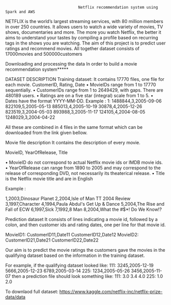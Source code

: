 
                                    Netflix recommendation system using Spark and AWS

NETFLIX is the world’s largest streaming services, with 80 million members in over 250 countries. It allows users to watch a wide variety of movies, TV shows, documentaries and more. The more you watch Netflix, the better it aims to understand your tastes by compiling a profile based on recurring tags in the shows you are watching.
The aim of this project is to predict user ratings and recommend movies. All together dataset consists of 17000movies and 500000customers


Downloading and processing the data
In order to build a movie recommendation system*****

DATASET DESCRIPTION
Training dataset:
It contains 17770 files, one file for each movie.
CustomerID, Rating, Date
•	MovieIDs range from 1 to 17770 sequentially.
•	CustomerIDs range from 1 to 2649429, with gaps. There are 480189 users.
•	Ratings are on a five star (integral) scale from 1 to 5.
•	Dates have the format YYYY-MM-DD.
Example :
1:
1488844,3,2005-09-06
822109,5,2005-05-13
885013,4,2005-10-19
30878,4,2005-12-26
823519,3,2004-05-03
893988,3,2005-11-17
124105,4,2004-08-05
1248029,3,2004-04-22

All these are combined in 4 files in the same format which can be downloaded from the link given bellow.


Movie file description
It contains the description of every movie.

MovieID, YearOfRelease, Title

•	MovieID do not correspond to actual Netflix movie ids or IMDB movie ids.
•	YearOfRelease can range from 1890 to 2005 and may correspond to the release of corresponding DVD, not necessarily its theaterical release.
•	Title is the Netflix movie title and are in English

Example :

1,2003,Dinosaur Planet
2,2004,Isle of Man TT 2004 Review
3,1997,Character
4,1994,Paula Abdul's Get Up & Dance
5,2004,The Rise and Fall of ECW
6,1997,Sick
7,1992,8 Man
8,2004,What the #$*! Do We Know!?


Prediction dataset
It consists of lines indicating a movie id, followed by a colon, and then customer ids and rating dates, one per line for that movie id.

MovieID1:
CustomerID11,Date11
CustomerID12,Date12
MovieID2:
CustomerID21,Date21
CustomerID22,Date22

Our aim is to predict the movie ratings the customers gave the movies in the qualifying dataset based on the information in the training dataset.

For example, if the qualifying dataset looked like:
111:
3245,2005-12-19
5666,2005-12-23
6789,2005-03-14
225:
1234,2005-05-26
3456,2005-11-07
then a prediction file should look something like:
111:
3.0
3.4
4.0
225:
1.0
2.0


To downlaod full dataset:
https://www.kaggle.com/netflix-inc/netflix-prize-data/data

